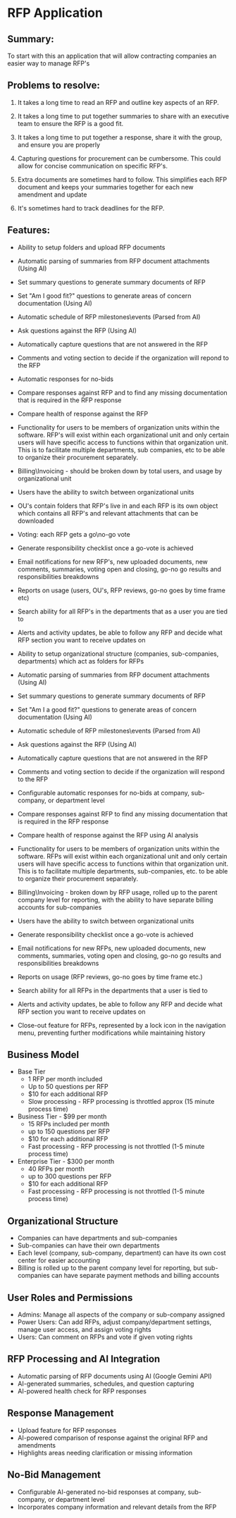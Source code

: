 
# RFP Application

  

## Summary:

To start with this an application that will allow contracting companies an easier way to manage RFP's

  

## Problems to resolve:

1. It takes a long time to read an RFP and outline key aspects of an RFP.

2. It takes a long time to put together summaries to share with an executive team to ensure the RFP is a good fit.

3. It takes a long time to put together a response, share it with the group, and ensure you are properly

4. Capturing questions for procurement can be cumbersome. This could allow for concise communication on specific RFP's.

5. Extra documents are sometimes hard to follow. This simplifies each RFP document and keeps your summaries together for each new amendment and update

6. It's sometimes hard to track deadlines for the RFP.

  

## Features:

 - Ability to setup folders and upload RFP documents

 - Automatic parsing of summaries from RFP document attachments (Using AI)

 - Set summary questions to generate summary documents of RFP

 - Set "Am I good fit?" questions to generate areas of concern documentation (Using AI)

 - Automatic schedule of RFP milestones\events (Parsed from AI)

 - Ask questions against the RFP (Using AI)

 - Automatically capture questions that are not answered in the RFP

 - Comments and voting section to decide if the organization will repond to the RFP

 - Automatic responses for no-bids

 - Compare responses against RFP and to find any missing documentation that is required in the RFP response

 - Compare health of response against the RFP

 - Functionality for users to be members of organization units within the software. RFP's will exist within each organizational unit and only certain users will have specific access to functions within that organization unit. This is to facilitate multiple departments, sub companies, etc to be able to organize their procurement separately.

 - Billing\Invoicing - should be broken down by total users, and usage by organizational unit

 - Users have the ability to switch between organizational units

 - OU's contain folders that RFP's live in and each RFP is its own object which contains all RFP's and relevant attachments that can be downloaded

 - Voting: each RFP gets a go\no-go vote

 - Generate responsibility checklist once a go-vote is achieved

 - Email notifications for new RFP's, new uploaded documents, new comments, summaries, voting open and closing, go-no go results and responsibilities breakdowns

 - Reports on usage (users, OU's, RFP reviews, go-no goes by time frame etc)

 - Search ability for all RFP's in the departments that as a user you are tied to
 - Alerts and activity updates, be able to follow any RFP and decide what RFP section you want to receive updates on

- Ability to setup organizational structure (companies, sub-companies, departments) which act as folders for RFPs
- Automatic parsing of summaries from RFP document attachments (Using AI)
- Set summary questions to generate summary documents of RFP
- Set "Am I a good fit?" questions to generate areas of concern documentation (Using AI)
- Automatic schedule of RFP milestones\events (Parsed from AI)
- Ask questions against the RFP (Using AI)
- Automatically capture questions that are not answered in the RFP
- Comments and voting section to decide if the organization will respond to the RFP
- Configurable automatic responses for no-bids at company, sub-company, or department level
- Compare responses against RFP to find any missing documentation that is required in the RFP response
- Compare health of response against the RFP using AI analysis
- Functionality for users to be members of organization units within the software. RFPs will exist within each organizational unit and only certain users will have specific access to functions within that organization unit. This is to facilitate multiple departments, sub-companies, etc. to be able to organize their procurement separately.
- Billing\Invoicing - broken down by RFP usage, rolled up to the parent company level for reporting, with the ability to have separate billing accounts for sub-companies
- Users have the ability to switch between organizational units
- Generate responsibility checklist once a go-vote is achieved
- Email notifications for new RFPs, new uploaded documents, new comments, summaries, voting open and closing, go-no go results and responsibilities breakdowns
- Reports on usage (RFP reviews, go-no goes by time frame etc.)
- Search ability for all RFPs in the departments that a user is tied to
- Alerts and activity updates, be able to follow any RFP and decide what RFP section you want to receive updates on
- Close-out feature for RFPs, represented by a lock icon in the navigation menu, preventing further modifications while maintaining history

## Business Model

- Base Tier
  - 1 RFP per month included
  - Up to 50 questions per RFP
  - $10 for each additional RFP
  - Slow processing - RFP processing is throttled approx (15 minute process time)
- Business Tier - $99 per month
  - 15 RFPs included per month
  - up to 150 questions per RFP
  - $10 for each additional RFP
  - Fast processing - RFP processing is not throttled (1-5 minute process time)
- Enterprise Tier - $300 per month
  - 40 RFPs per month
  - up to 300 questions per RFP
  - $10 for each additional RFP
  - Fast processing - RFP processing is not throttled (1-5 minute process time)

## Organizational Structure

- Companies can have departments and sub-companies
- Sub-companies can have their own departments
- Each level (company, sub-company, department) can have its own cost center for easier accounting
- Billing is rolled up to the parent company level for reporting, but sub-companies can have separate payment methods and billing accounts

## User Roles and Permissions

- Admins: Manage all aspects of the company or sub-company assigned
- Power Users: Can add RFPs, adjust company/department settings, manage user access, and assign voting rights
- Users: Can comment on RFPs and vote if given voting rights

## RFP Processing and AI Integration

- Automatic parsing of RFP documents using AI (Google Gemini API)
- AI-generated summaries, schedules, and question capturing
- AI-powered health check for RFP responses

## Response Management

- Upload feature for RFP responses
- AI-powered comparison of response against the original RFP and amendments
- Highlights areas needing clarification or missing information

## No-Bid Management

- Configurable AI-generated no-bid responses at company, sub-company, or department level
- Incorporates company information and relevant details from the RFP